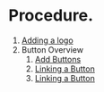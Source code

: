 # Procedure.

1. [Adding a logo ](procedures/adding_logo.md)
2. Button Overview
    1. [Add Buttons ](procedures/adding_button.md)
    2. [Linking a Button ](procedures/linking_button.md)
    3. [Linking a Button ](procedures/button_alignment.md)